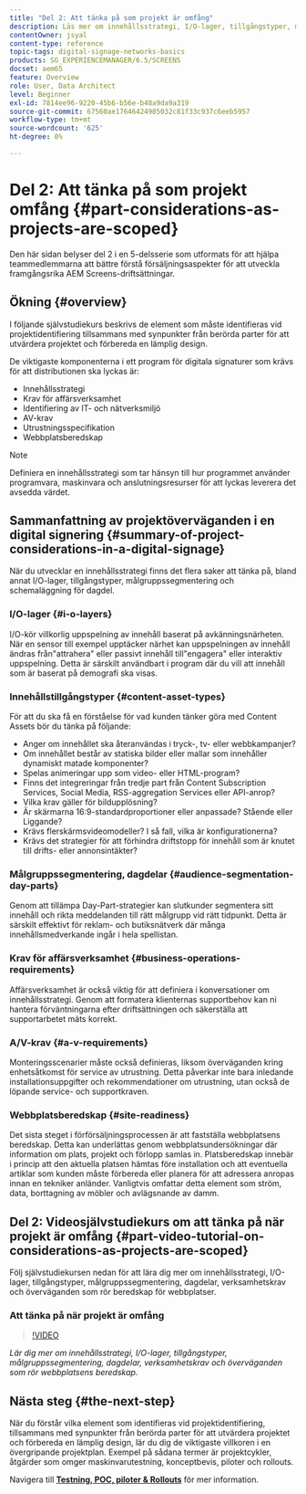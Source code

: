 ```yaml
---
title: "Del 2: Att tänka på som projekt är omfång"
description: Läs mer om innehållsstrategi, I/O-lager, tillgångstyper, målgruppssegmentering, dagdelar, verksamhetskrav och beredskap för webbplatser i AEM Screens.
contentOwner: jsyal
content-type: reference
topic-tags: digital-signage-networks-basics
products: SG_EXPERIENCEMANAGER/6.5/SCREENS
docset: aem65
feature: Overview
role: User, Data Architect
level: Beginner
exl-id: 7814ee96-9220-45b6-b56e-b48a9da9a319
source-git-commit: 67560ae17646424985032c81f33c937c6eeb5957
workflow-type: tm+mt
source-wordcount: '625'
ht-degree: 0%

---
```


# Del 2: Att tänka på som projekt omfång {#part-considerations-as-projects-are-scoped}

Den här sidan belyser del 2 i en 5-delsserie som utformats för att hjälpa teammedlemmarna att bättre förstå försäljningsaspekter för att utveckla framgångsrika AEM Screens-driftsättningar.

## Ökning {#overview}

I följande självstudiekurs beskrivs de element som måste identifieras vid projektidentifiering tillsammans med synpunkter från berörda parter för att utvärdera projektet och förbereda en lämplig design.

De viktigaste komponenterna i ett program för digitala signaturer som krävs för att distributionen ska lyckas är:

* Innehållsstrategi
* Krav för affärsverksamhet
* Identifiering av IT- och nätverksmiljö
* AV-krav
* Utrustningsspecifikation
* Webbplatsberedskap

>[!NOTE]
>
>Definiera en innehållsstrategi som tar hänsyn till hur programmet använder programvara, maskinvara och anslutningsresurser för att lyckas leverera det avsedda värdet.

## Sammanfattning av projektöverväganden i en digital signering  {#summary-of-project-considerations-in-a-digital-signage}

När du utvecklar en innehållsstrategi finns det flera saker att tänka på, bland annat I/O-lager, tillgångstyper, målgruppssegmentering och schemaläggning för dagdel.

### I/O-lager {#i-o-layers}

I/O-kör villkorlig uppspelning av innehåll baserat på avkänningsnärheten. När en sensor till exempel upptäcker närhet kan uppspelningen av innehåll ändras från&quot;attrahera&quot; eller passivt innehåll till&quot;engagera&quot; eller interaktiv uppspelning. Detta är särskilt användbart i program där du vill att innehåll som är baserat på demografi ska visas.

### Innehållstillgångstyper {#content-asset-types}

För att du ska få en förståelse för vad kunden tänker göra med Content Assets bör du tänka på följande:

* Anger om innehållet ska återanvändas i tryck-, tv- eller webbkampanjer?
* Om innehållet består av statiska bilder eller mallar som innehåller dynamiskt matade komponenter?
* Spelas animeringar upp som video- eller HTML-program?
* Finns det integreringar från tredje part från Content Subscription Services, Social Media, RSS-aggregation Services eller API-anrop?
* Vilka krav gäller för bildupplösning?
* Är skärmarna 16:9-standardproportioner eller anpassade? Stående eller Liggande?
* Krävs flerskärmsvideomodeller? I så fall, vilka är konfigurationerna?
* Krävs det strategier för att förhindra driftstopp för innehåll som är knutet till drifts- eller annonsintäkter?

### Målgruppssegmentering, dagdelar {#audience-segmentation-day-parts}

Genom att tillämpa Day-Part-strategier kan slutkunder segmentera sitt innehåll och rikta meddelanden till rätt målgrupp vid rätt tidpunkt. Detta är särskilt effektivt för reklam- och butiksnätverk där många innehållsmedverkande ingår i hela spellistan.

### Krav för affärsverksamhet {#business-operations-requirements}

Affärsverksamhet är också viktig för att definiera i konversationer om innehållsstrategi. Genom att formatera klienternas supportbehov kan ni hantera förväntningarna efter driftsättningen och säkerställa att supportarbetet mäts korrekt.

### A/V-krav {#a-v-requirements}

Monteringsscenarier måste också definieras, liksom överväganden kring enhetsåtkomst för service av utrustning. Detta påverkar inte bara inledande installationsuppgifter och rekommendationer om utrustning, utan också de löpande service- och supportkraven.

### Webbplatsberedskap {#site-readiness}

Det sista steget i förförsäljningsprocessen är att fastställa webbplatsens beredskap. Detta kan underlättas genom webbplatsundersökningar där information om plats, projekt och förlopp samlas in. Platsberedskap innebär i princip att den aktuella platsen hämtas före installation och att eventuella artiklar som kunden måste förbereda eller planera för att adressera anropas innan en tekniker anländer. Vanligtvis omfattar detta element som ström, data, borttagning av möbler och avlägsnande av damm.

## Del 2: Videosjälvstudiekurs om att tänka på när projekt är omfång {#part-video-tutorial-on-considerations-as-projects-are-scoped}

Följ självstudiekursen nedan för att lära dig mer om innehållsstrategi, I/O-lager, tillgångstyper, målgruppssegmentering, dagdelar, verksamhetskrav och överväganden som rör beredskap för webbplatser.

### Att tänka på när projekt är omfång

>[!VIDEO](https://video.tv.adobe.com/v/28380)

*Lär dig mer om innehållsstrategi, I/O-lager, tillgångstyper, målgruppssegmentering, dagdelar, verksamhetskrav och överväganden som rör webbplatsens beredskap.*

## Nästa steg {#the-next-step}

När du förstår vilka element som identifieras vid projektidentifiering, tillsammans med synpunkter från berörda parter för att utvärdera projektet och förbereda en lämplig design, lär du dig de viktigaste villkoren i en övergripande projektplan. Exempel på sådana termer är projektcykler, åtgärder som omger maskinvarutestning, konceptbevis, piloter och rollouts.

Navigera till **[Testning, POC, piloter &amp; Rollouts](testing-pocs-pilots-rollouts.md)** för mer information.
